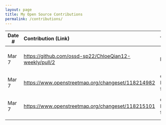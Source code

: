 ```yaml
---
layout: page
title: My Open Source Contributions
permalink: /contributions/
---
```


<!--
Type of the contribution should be "Wikipedia edit", "OpenStreet Map feature", "Documentation", "Course website", "Blog",
"Browser Add-on", etc.

The description should include a brief summary of what you did.

The link should bring us to a public page that shows your contribution. 

Replace the first row with your own contribution. 

-->





| Date #       | Contribution (Link)  | Type  | Description |
|---|:---|:---|:---|
| Mar 7   | https://github.com/ossd-sp22/ChloeQian12-weekly/pull/2    | blog    |   I improved spelling and grammar    |
| Mar 7   | https://www.openstreetmap.org/changeset/118214982    |  OpenStreet Map feature   |   Update information on Bobst   |
| Mar 7   | https://www.openstreetmap.org/changeset/118215101    |  OpenStreet Map feature   |   Add information on 176 Bleecker   |
